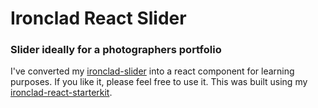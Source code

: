 # Ironclad React Slider
### Slider ideally for a photographers portfolio
  
I've converted my [ironclad-slider](https://github.com/im-ironclad/ironclad-slider) into a react component for learning purposes. If you like it, please feel free to use it. This was built using my [ironclad-react-starterkit](https://github.com/im-ironclad/ironclad-react-starterkit).
